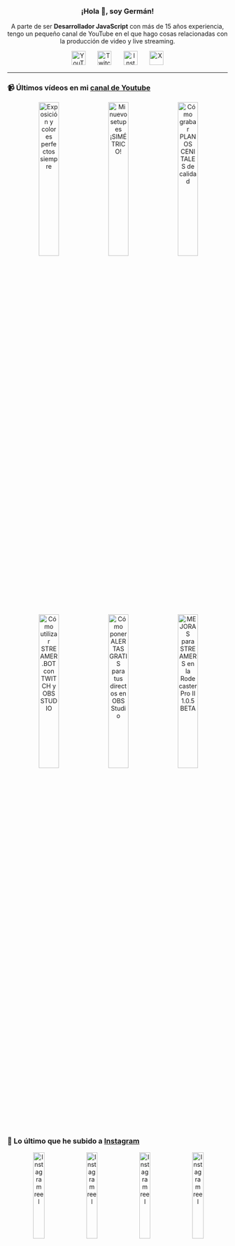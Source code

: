 <p align="center" width="300">
  <h3 align="center">¡Hola 👋, soy Germán!</h3>
</p>

<p align="center">A parte de ser <strong>Desarrollador JavaScript</strong> con más de 15 años experiencia, tengo un pequeño canal de YouTube en el que hago cosas relacionadas con la producción de video y live streaming.</p>

<p align="center">
  <a href="https://youtube.com/@germix" target="blank"><img src="https://cdn.simpleicons.org/youtube/FF0000" alt="YouTube" title="YouTube" width="32px" /></a>
  &#8287;&#8287;&#8287;&#8287;&#8287;
  <a href="https://twitch.tv/germix_tv" target="blank"><img src="https://cdn.simpleicons.org/twitch/9146FF" alt="Twitch" title="Twitch" width="32px" /></a>
  &#8287;&#8287;&#8287;&#8287;&#8287;
  <a href="https://instagram.com/germix_tv" target="blank"><img src="https://cdn.simpleicons.org/instagram/E4405F" alt="Instagram" title="Instagram" width="32px" /></a>
  &#8287;&#8287;&#8287;&#8287;&#8287;
  <a href="https://x.com/germix_tv" target="blank"><img src="https://cdn.simpleicons.org/x/000000" alt="X" title="X" width="32px" />
  </a>
</p>

<hr />

<p align="center">
  <h3>📹 Últimos vídeos en mi <a href="https://youtube.com/@germix?sub_confirmation=1" target="blank">canal de Youtube</a></h3>
</p>
<p align="center">&#8287;<a href="https://youtu.be/7VGfZ_7lhag" target="blank"><img width="30%" src="https://img.youtube.com/vi/7VGfZ_7lhag/mqdefault.jpg" alt="Exposición y colores perfectos siempre" title="Exposición y colores perfectos siempre" /></a>  &#8287;<a href="https://youtu.be/ibEAW0cBqQA" target="blank"><img width="30%" src="https://img.youtube.com/vi/ibEAW0cBqQA/mqdefault.jpg" alt="Mi nuevo setup es ¡SIMÉTRICO!" title="Mi nuevo setup es ¡SIMÉTRICO!" /></a>  &#8287;<a href="https://youtu.be/2XDhlqEN3cE" target="blank"><img width="30%" src="https://img.youtube.com/vi/2XDhlqEN3cE/mqdefault.jpg" alt="Cómo grabar PLANOS CENITALES de calidad" title="Cómo grabar PLANOS CENITALES de calidad" /></a><br />  &#8287;<a href="https://youtu.be/2AilFoiYnlc" target="blank"><img width="30%" src="https://img.youtube.com/vi/2AilFoiYnlc/mqdefault.jpg" alt="Cómo utilizar STREAMER.BOT con TWITCH y OBS STUDIO" title="Cómo utilizar STREAMER.BOT con TWITCH y OBS STUDIO" /></a>  &#8287;<a href="https://youtu.be/3EUPLZjGjkY" target="blank"><img width="30%" src="https://img.youtube.com/vi/3EUPLZjGjkY/mqdefault.jpg" alt="Cómo poner ALERTAS GRATIS para tus directos en OBS Studio" title="Cómo poner ALERTAS GRATIS para tus directos en OBS Studio" /></a>  &#8287;<a href="https://youtu.be/3mLzME7gODA" target="blank"><img width="30%" src="https://img.youtube.com/vi/3mLzME7gODA/mqdefault.jpg" alt="MEJORAS para STREAMERS en la Rodecaster Pro II 1.0.5 BETA" title="MEJORAS para STREAMERS en la Rodecaster Pro II 1.0.5 BETA" /></a></p>

<p align="center">
  <h3>📸 Lo último que he subido a <a href="https://instagram.com/germix_tv" target="blank">Instagram</a></h3>
</p>
<p align="center">&#8287;<a href='https://instagram.com/p/DG3-Hz7tG2o' target='_blank'><img width='22.5%' src='https://scontent-vie1-1.cdninstagram.com/v/t51.75761-15/482893206_18273522145250009_594155479339286124_n.jpg?stp=dst-jpg_e15_s640x640_tt6&_nc_cat=101&cb=30a688f7-fa102a98&ig_cache_key=MzU4MjYwNTI0NDI3OTA1NzgzMg%3D%3D.3-ccb1-7-cb30a688f7-fa102a98&ccb=1-7&_nc_sid=58cdad&_nc_ohc=XxUbYEKgRiUQ7kNvwH1IUvB&_nc_oc=Adk2Q5uPMHFdr8ZuGdyTkz6XUm-e9BtS_8d2GJU-IoBjCK2EWWcim1Q3KOkYCByfObs&_nc_ad=z-m&_nc_cid=0&_nc_zt=23&_nc_ht=scontent-vie1-1.cdninstagram.com&_nc_gid=UOwoIBuCs44SGY9H1pwPnw&oh=00_AfEJ4U_o_dho3K-3r8_WfKpbOB6G-PspYo3rPIbBhEjT0w&oe=67FB125C' alt='Instagram reel' /></a>  &#8287;<a href='https://instagram.com/p/DG1W0YStUhY' target='_blank'><img width='22.5%' src='https://scontent-vie1-1.cdninstagram.com/v/t51.75761-15/482676477_18273415525250009_8907864230241733969_n.jpg?stp=dst-jpg_e15_s640x640_tt6&_nc_cat=106&cb=30a688f7-fa102a98&ig_cache_key=MzU4MTg2OTQzNTE2MjgwNjM2MA%3D%3D.3-ccb1-7-cb30a688f7-fa102a98&ccb=1-7&_nc_sid=58cdad&_nc_ohc=CB4yo-Se-uoQ7kNvwGmsxtL&_nc_oc=AdmfxGvqP1V4OsgP5k7bSo49QhphsENXr5OekSO-8xAQbs5T9HL4XpiUh9oFvULRHzk&_nc_ad=z-m&_nc_cid=0&_nc_zt=23&_nc_ht=scontent-vie1-1.cdninstagram.com&_nc_gid=UOwoIBuCs44SGY9H1pwPnw&oh=00_AfHlENsdEvQQ9VClLYEjY2JUtUGGfUAqToZqTxXmFeCeDg&oe=67FB075B' alt='Instagram reel' /></a>  &#8287;<a href='https://instagram.com/p/DGy8WEmNV-T' target='_blank'><img width='22.5%' src='https://scontent-vie1-1.cdninstagram.com/v/t51.71878-15/482919893_648161761081394_5794028502978729629_n.jpg?stp=dst-jpg_e15_p360x360_tt6&_nc_cat=105&cb=30a688f7-fa102a98&ig_cache_key=MzU4MTE5MDA1MzI2ODExOTQ0Mw%3D%3D.3-ccb1-7-cb30a688f7-fa102a98&ccb=1-7&_nc_sid=58cdad&_nc_ohc=SH6lYFdKq7oQ7kNvwGPF43f&_nc_oc=AdkLeam5iwkL1WOqwOJ3943vxExFrPyf7pMiKvAlj5akwTAzmlYvAwHMgoYzDaq_SmY&_nc_ad=z-m&_nc_cid=0&_nc_zt=23&_nc_ht=scontent-vie1-1.cdninstagram.com&_nc_gid=UOwoIBuCs44SGY9H1pwPnw&oh=00_AfGcEk8OgTgdPpQ8DZdVza_WWxyAP8lMHjL6uIL9dknIvA&oe=67FB247D' alt='Instagram reel' /></a>  &#8287;<a href='https://instagram.com/p/DGq28RTNOfm' target='_blank'><img width='22.5%' src='https://scontent-vie1-1.cdninstagram.com/v/t51.2885-15/482070130_1025043889660031_2266632807348045640_n.jpg?stp=dst-jpg_e15_p360x360_tt6&cb=30a688f7-fa102a98&efg=eyJ2ZW5jb2RlX3RhZyI6IkNMSVBTLmltYWdlX3VybGdlbi42NDB4MTEzNi5zZHIuZjcxODc4Lm5mcmFtZV9jb3Zlcl9mcmFtZSJ9&_nc_ht=scontent-vie1-1.cdninstagram.com&_nc_cat=111&_nc_oc=Q6cZ2QGeBu7dkftQNvwO2FCzSOanw_wkKybZdiOHjY_ZNhOep_1oMXaw8gZn63tZttFzPIA&_nc_ohc=P8XOmVX30tUQ7kNvwEyxMZY&_nc_gid=UOwoIBuCs44SGY9H1pwPnw&edm=ACHbZRIBAAAA&ccb=7-5&ig_cache_key=MzU3ODkxNDQ5MDE1NTMyOTUxMA%3D%3D.3-ccb7-5-cb30a688f7-fa102a98&oh=00_AfHOw3T19EpXGuTut6XzRBb5-1vi_kdlVICDdL_uWSuonA&oe=67FB26BF&_nc_sid=c024bc' alt='Instagram reel' /></a></p>
